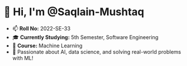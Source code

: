 # 👋 Hi, I'm @Saqlain-Mushtaq  
- 📫 **Roll No:** 2022-SE-33  
- 🎓 **Currently Studying:** 5th Semester, Software Engineering  
- 🤖 **Course:** Machine Learning  
- 🚀 Passionate about AI, data science, and solving real-world problems with ML!  

<!---
Saqlain-Mushtaq/Saqlain-Mushtaq is a ✨ special ✨ repository because its README.md (this file) appears on your GitHub profile.
You can click the Preview link to take a look at your changes.
--->
